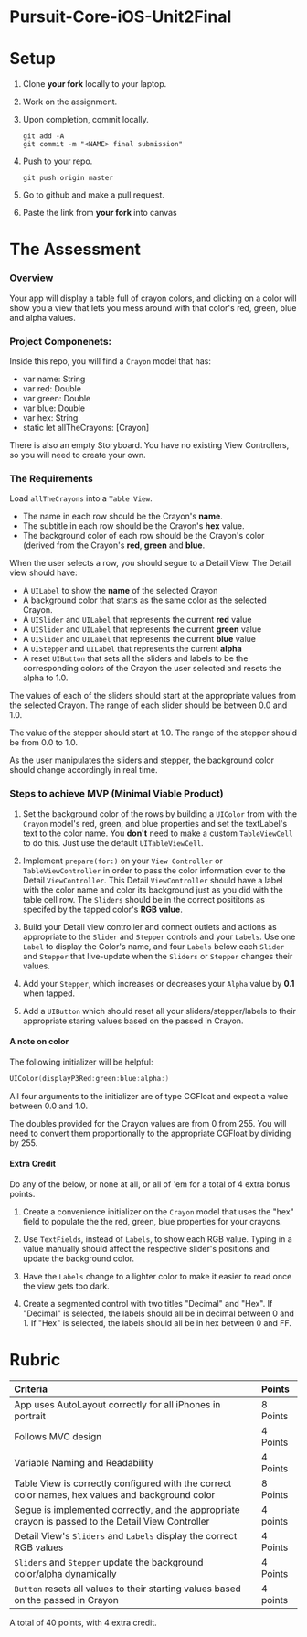# Pursuit-Core-iOS-Unit2Final

# Setup

1. Clone **your fork** locally to your laptop.
2. Work on the assignment.
3. Upon completion, commit locally.

   ```
   git add -A
   git commit -m "<NAME> final submission"
   ```
4. Push to your repo.

   ```
   git push origin master
   ```
5. Go to github and make a pull request.
6. Paste the link from **your fork** into canvas 


# The Assessment

### Overview

Your app will display a table full of crayon colors, and clicking on a color will show you a view that lets you mess around with that color's red, green, blue and alpha values.

### Project Componenets:

Inside this repo, you will find a ```Crayon``` model that has:

- var name: String
- var red: Double
- var green: Double
- var blue: Double
- var hex: String
- static let allTheCrayons: [Crayon]

There is also an empty Storyboard.  You have no existing View Controllers, so you will need to create your own.

### The Requirements 

Load ```allTheCrayons``` into a ```Table View```.  

- The name in each row should be the Crayon's **name**.  
- The subtitle in each row should be the Crayon's **hex** value.  
- The background color of each row should be the Crayon's color (derived from the Crayon's **red**, **green** and **blue**.  

When the user selects a row, you should segue to a Detail View.   The Detail view should have:

- A ```UILabel``` to show the **name** of the selected Crayon
- A background color that starts as the same color as the selected Crayon.
- A ```UISlider``` and ```UILabel``` that represents the current **red** value
- A ```UISlider``` and ```UILabel``` that represents the current **green** value
- A ```UISlider``` and ```UILabel``` that represents the current **blue** value
- A ```UIStepper``` and ```UILabel``` that represents the current **alpha**
- A reset ```UIButton``` that sets all the sliders and labels to be the corresponding colors of the Crayon the user selected and resets the alpha to 1.0.

The values of each of the sliders should start at the appropriate values from the selected Crayon.  The range of each slider should be between 0.0 and 1.0.

The value of the stepper should start at 1.0.  The range of the stepper should be from 0.0 to 1.0.

As the user manipulates the sliders and stepper, the background color should change accordingly in real time.


### Steps to achieve MVP (Minimal Viable Product)

1. Set the background color of the rows by building a ```UIColor``` from with the ```Crayon``` model's red, green, and blue properties and set the textLabel's text to the color name. You **don't** need to make a custom ```TableViewCell```
to do this. Just use the default ```UITableViewCell```.

1. Implement ```prepare(for:)``` on your ```View Controller``` or ```TableViewController``` in order to pass the color information over to the Detail ```ViewController```. This Detail ```ViewController``` should have a label with the color name and color its background just as you did with the table cell row. The ```Sliders``` should be in the correct posititons as specifed by the tapped color's **RGB value**.

1. Build your Detail view controller and connect outlets and actions as appropriate to the  ```Slider``` and ```Stepper``` controls and your ```Labels```. Use one ```Label``` to display the Color's name, and four ```Labels``` below each ```Slider``` and ```Stepper``` that live-update when the ```Sliders``` or ```Stepper``` changes their values.

1. Add your ```Stepper```, which increases or decreases your ```Alpha``` value by **0.1** when tapped. 

1. Add a ```UIButton``` which should reset all your sliders/stepper/labels to their appropriate staring values based on the passed in Crayon.


#### A note on color

The following initializer will be helpful:

```swift
UIColor(displayP3Red:green:blue:alpha:)
```

All four arguments to the initializer are of type CGFloat and expect a value between 0.0 and 1.0.

The doubles provided for the Crayon values are from 0 from 255.  You will need to convert them proportionally to the appropriate CGFloat by dividing by 255.



#### Extra Credit
Do any of the below, or none at all, or all of 'em for a total of 4 extra bonus points.

1. Create a convenience initializer on the ```Crayon``` model that uses the "hex" field to populate the the red, green, blue properties for your crayons. 

1. Use ```TextFields```, instead of ```Labels```, to show each RGB value. Typing in a value manually should affect the respective slider's positions and update the background color.

1. Have the ```Labels``` change to a lighter color to make it easier to read once the view gets too dark.

1. Create a segmented control with two titles "Decimal" and "Hex".  If "Decimal" is selected, the labels should all be in decimal between 0 and 1.  If "Hex" is selected, the labels should all be in hex between 0 and FF.

# Rubric

Criteria | Points
:---|:---
App uses AutoLayout correctly for all iPhones in portrait | 8 Points
Follows MVC design | 4 Points
Variable Naming and Readability | 4 Points
Table View is correctly configured with the correct color names, hex values and background color | 8 Points
Segue is implemented correctly, and the appropriate crayon is passed to the Detail View Controller| 4 points
Detail View's ```Sliders``` and ```Labels``` display the correct RGB values | 4 Points
```Sliders``` and ```Stepper``` update the background color/alpha dynamically | 4 Points
```Button``` resets all values to their starting values based on the passed in Crayon | 4 points

A total of 40 points, with 4 extra credit.

